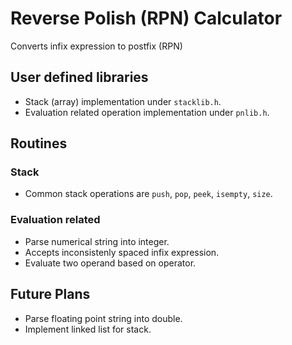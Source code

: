 # Reverse Polish (RPN) Calculator

Converts infix expression to postfix (RPN)

## User defined libraries

- Stack (array) implementation under `stacklib.h`.
- Evaluation related operation implementation under `pnlib.h`.

## Routines

### Stack

- Common stack operations are `push`, `pop`, `peek`, `isempty`, `size`.

### Evaluation related

- Parse numerical string into integer.
- Accepts inconsistenly spaced infix expression.
- Evaluate two operand based on operator.

## Future Plans

- Parse floating point string into double.
- Implement linked list for stack.
